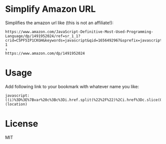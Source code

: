 # Simplify Amazon URL

Simplifies the amazon url like (this is not an affiliate!):

```url
https://www.amazon.com/JavaScript-Definitive-Most-Used-Programming-Language/dp/1491952024/ref=sr_1_1?crid=C5PF5IP1CKGH&keywords=javascript&qid=1656492967&sprefix=javascript%2Caps%2C350&sr=8-1
↓
https://www.amazon.com/dp/1491952024
```

# Usage

Add following link to your bookmark with whatever name you like:

```
javascript:((i)%3D%3E%7Bvar%20c%3Bc%3Di.href.split(%22%2F%22)%2Ci.href%3Dc.slice(0%2C3).concat(c.slice(c.indexOf(%22dp%22)).slice(0%2C2)).join(%22%2F%22)%7D)(location)
```

# License

MIT
